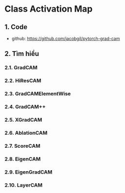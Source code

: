 # Class Activation Map

## 1. Code
- github: https://github.com/jacobgil/pytorch-grad-cam 

## 2. Tìm hiểu
### 2.1. GradCAM

### 2.2. HiResCAM

### 2.3. GradCAMElementWise

### 2.4. GradCAM++

### 2.5. XGradCAM

### 2.6. AblationCAM

### 2.7. ScoreCAM

### 2.8. EigenCAM

### 2.9. EigenGradCAM

### 2.10. LayerCAM